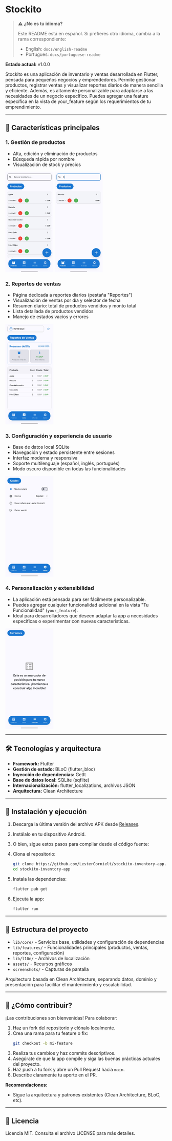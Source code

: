 # Stockito

> ⚠️ **¿No es tu idioma?**
>
> Este README está en español. Si prefieres otro idioma, cambia a la rama correspondiente:
> - English: `docs/english-readme`
> - Portugues: `docs/portuguese-readme`

**Estado actual:** v1.0.0

Stockito es una aplicación de inventario y ventas desarrollada en Flutter, pensada para pequeños negocios y emprendedores. Permite gestionar productos, registrar ventas y visualizar reportes diarios de manera sencilla y eficiente. Además, es altamente personalizable para adaptarse a las necesidades de un negocio específico. Puedes agregar una feature específica en la vista de your_feature según los requerimientos de tu emprendimiento.

---

## 📱 Características principales

### 1. Gestión de productos
- Alta, edición y eliminación de productos
- Búsqueda rápida por nombre
- Visualización de stock y precios

<p>
  <img src="screenshots/light_mode_spanish/main_page.jpg" alt="Gestión de productos" width="150"/>
  <img src="screenshots/light_mode_spanish/search_bar.jpg" alt="Barra de búsqueda" width="150"/>
</p>

### 2. Reportes de ventas
- Página dedicada a reportes diarios (pestaña "Reportes")
- Visualización de ventas por día y selector de fecha
- Resumen diario: total de productos vendidos y monto total
- Lista detallada de productos vendidos
- Manejo de estados vacíos y errores

<p>
  <img src="screenshots/light_mode_spanish/sales_page.jpg" alt="Reportes de ventas" width="150"/>
</p>

### 3. Configuración y experiencia de usuario
- Base de datos local SQLite
- Navegación y estado persistente entre sesiones
- Interfaz moderna y responsiva
- Soporte multilenguaje (español, inglés, portugués)
- Modo oscuro disponible en todas las funcionalidades

<p>
  <img src="screenshots/light_mode_spanish/settings_page.jpg" alt="Página de configuración" width="150"/>
</p>

### 4. Personalización y extensibilidad
- La aplicación está pensada para ser fácilmente personalizable.
- Puedes agregar cualquier funcionalidad adicional en la vista "Tu Funcionalidad" (`your_feature`).
- Ideal para desarrolladores que deseen adaptar la app a necesidades específicas o experimentar con nuevas características.

<p>
  <img src="screenshots/light_mode_spanish/your_feature_page.jpg" alt="Tu Funcionalidad Claro" width="150"/>
</p>

---

## 🛠️ Tecnologías y arquitectura

- **Framework:** Flutter
- **Gestión de estado:** BLoC (flutter_bloc)
- **Inyección de dependencias:** GetIt
- **Base de datos local:** SQLite (sqflite)
- **Internacionalización:** flutter_localizations, archivos JSON
- **Arquitectura:** Clean Architecture

---

## 🚀 Instalación y ejecución

1. Descarga la última versión del archivo APK desde [Releases](https://github.com/LesterCornielt/stockito-inventory-app/releases/latest/download/stockito.apk).
2. Instálalo en tu dispositivo Android.
3. O bien, sigue estos pasos para compilar desde el código fuente:

1. Clona el repositorio:
   ```sh
   git clone https://github.com/LesterCornielt/stockito-inventory-app.git
   cd stockito-inventory-app
   ```
2. Instala las dependencias:
   ```sh
   flutter pub get
   ```
3. Ejecuta la app:
   ```sh
   flutter run
   ```

---

## 📂 Estructura del proyecto

- `lib/core/` - Servicios base, utilidades y configuración de dependencias
- `lib/features/` - Funcionalidades principales (productos, ventas, reportes, configuración)
- `lib/l10n/` - Archivos de localización
- `assets/` - Recursos gráficos
- `screenshots/` - Capturas de pantalla

Arquitectura basada en Clean Architecture, separando datos, dominio y presentación para facilitar el mantenimiento y escalabilidad.

---

## 🤝 ¿Cómo contribuir?

¡Las contribuciones son bienvenidas! Para colaborar:

1. Haz un fork del repositorio y clónalo localmente.
2. Crea una rama para tu feature o fix:
   ```sh
   git checkout -b mi-feature
   ```
3. Realiza tus cambios y haz commits descriptivos.
4. Asegúrate de que la app compile y siga las buenas prácticas actuales del proyecto.
5. Haz push a tu fork y abre un Pull Request hacia `main`.
6. Describe claramente tu aporte en el PR.

**Recomendaciones:**
- Sigue la arquitectura y patrones existentes (Clean Architecture, BLoC, etc).

---

## 📝 Licencia

Licencia MIT. Consulta el archivo LICENSE para más detalles.

